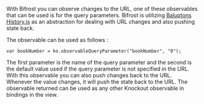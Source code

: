 With Bifrost you can observe changes to the URL, one of these observables that can be used is for the query parameters. Bifrost is utilizing [Baluptons History.js](https://github.com/balupton/History.js/) as an abstraction for dealing with URL changes and also pushing state back. 

The observable can be used as follows : 

	var bookNumber = ko.observableQueryParameter("bookNumber", "0");

The first parameter is the name of the query parameter and the second is the default value used if the query parameter is not specified in the URL. With this observable you can also push changes back to the URL. Whenever the value changes, it will push the state back to the URL. The observable returned can be used as any other Knockout observable in bindings in the view.
